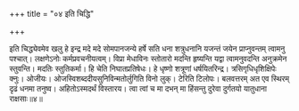 +++
title = "०४ इति चिद्धि"

+++

इति चिद्ध्येवमेव खलु हे इन्द्र मदे मदे सोमपानजन्ये हर्षे सति धना शत्रुधनानि यजन्तं जयेन प्राप्नुवन्तम् त्वामनु पश्चात्। लक्षणेऽनोः कर्मप्रवचनीयत्वम्। विप्रा मेधाविनः स्तोतारो मदन्ति हृष्यन्ति यद्वा त्वामनुवदन्ति अनुक्रमेन स्तुवन्ति। मदतिः स्तुतिकर्मा। हि चेति निघातप्रतिषेधः। हे धृष्णो शत्रूणां धर्षयितरिन्द्र। त्रसिगृधिधृशिक्षिपेः क्नुः। ओजीयः। ओजस्विशब्ददीयसुनिविन्मतोर्लुगिति विनो लुक्। टेरिति टिलोपः। बलवत्तरम् अत एव स्थिरम् दृढं धनमा तनुष्व। अहितोऽस्मदर्थं विस्तारय। त्वा त्वां च मा दभन् मा हिंसन्तु दुरेवा दुर्गतयो यातुधाना राक्षसाः॥४॥